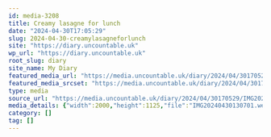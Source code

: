```yaml
---
id: media-3208
title: Creamy lasagne for lunch
date: "2024-04-30T17:05:29"
slug: 2024-04-30-creamylasagneforlunch
site: "https://diary.uncountable.uk"
wp_url: "https://diary.uncountable.uk"
root_slug: diary
site_name: My Diary
featured_media_url: "https://media.uncountable.uk/diary/2024/04/30170529/IMG20240430130701.webp"
featured_media_srcset: "https://media.uncountable.uk/diary/2024/04/30170529/IMG20240430130701-300x169.webp 300w, https://media.uncountable.uk/diary/2024/04/30170529/IMG20240430130701-1024x576.webp 1024w, https://media.uncountable.uk/diary/2024/04/30170529/IMG20240430130701-150x150.webp 150w, https://media.uncountable.uk/diary/2024/04/30170529/IMG20240430130701-640x360.webp 640w, https://media.uncountable.uk/diary/2024/04/30170529/IMG20240430130701.webp 2000w"
type: media
source_url: "https://media.uncountable.uk/diary/2024/04/30170529/IMG20240430130701.webp"
media_details: {"width":2000,"height":1125,"file":"IMG20240430130701.webp","filesize":199144,"sizes":{"medium":{"file":"IMG20240430130701-300x169.webp","width":300,"height":169,"filesize":13926,"mime_type":"image/webp","source_url":"https://media.uncountable.uk/diary/2024/04/30170529/IMG20240430130701-300x169.webp"},"large":{"file":"IMG20240430130701-1024x576.webp","width":1024,"height":576,"filesize":78322,"mime_type":"image/webp","source_url":"https://media.uncountable.uk/diary/2024/04/30170529/IMG20240430130701-1024x576.webp"},"thumbnail":{"file":"IMG20240430130701-150x150.webp","width":150,"height":150,"filesize":6702,"mime_type":"image/webp","source_url":"https://media.uncountable.uk/diary/2024/04/30170529/IMG20240430130701-150x150.webp"},"mobwidth":{"file":"IMG20240430130701-640x360.webp","width":640,"height":360,"filesize":40968,"mime_type":"image/webp","source_url":"https://media.uncountable.uk/diary/2024/04/30170529/IMG20240430130701-640x360.webp"},"full":{"file":"IMG20240430130701.webp","width":2000,"height":1125,"mime_type":"image/webp","source_url":"https://media.uncountable.uk/diary/2024/04/30170529/IMG20240430130701.webp"}},"image_meta":{"aperture":"0","credit":"","camera":"","caption":"","created_timestamp":"0","copyright":"","focal_length":"0","iso":"0","shutter_speed":"0","title":"","orientation":"0","keywords":[]}}
category: []
tag: []
---
```


